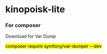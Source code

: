 # kinopoisk-lite


<h3>For composer</h3>
<p>Download for Var Dump</p>
<mark>composer require symfony/var-dumper --dev </mark>
